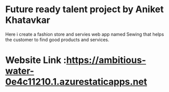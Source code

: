 # Future ready talent project by Aniket Khatavkar 
Here i create a fashion store and servies web app named Sewing that helps the customer to find good products and services. 
# Website Link :https://ambitious-water-0e4c11210.1.azurestaticapps.net

